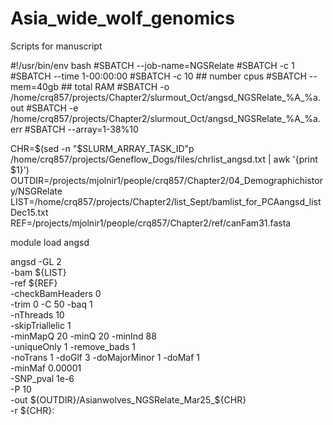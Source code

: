 # Asia_wide_wolf_genomics
Scripts for manuscript 


#!/usr/bin/env bash
#SBATCH --job-name=NGSRelate
#SBATCH -c 1
#SBATCH --time 1-00:00:00
#SBATCH -c 10   ## number cpus
#SBATCH --mem=40gb      ## total RAM
#SBATCH -o /home/crq857/projects/Chapter2/slurmout_Oct/angsd_NGSRelate_%A_%a.out
#SBATCH -e /home/crq857/projects/Chapter2/slurmout_Oct/angsd_NGSRelate_%A_%a.err
#SBATCH --array=1-38%10

CHR=$(sed -n "$SLURM_ARRAY_TASK_ID"p /home/crq857/projects/Geneflow_Dogs/files/chrlist_angsd.txt | awk '{print $1}')
OUTDIR=/projects/mjolnir1/people/crq857/Chapter2/04_Demographichistory/NSGRelate
LIST=/home/crq857/projects/Chapter2/list_Sept/bamlist_for_PCAangsd_listDec15.txt
REF=/projects/mjolnir1/people/crq857/Chapter2/ref/canFam31.fasta

module load angsd

angsd -GL 2 \
  -bam ${LIST} \
   -ref ${REF} \
  -checkBamHeaders 0 \
  -trim 0 -C 50 -baq 1 \
  -nThreads 10 \
  -skipTriallelic 1 \
  -minMapQ 20 -minQ 20 -minInd 88 \
  -uniqueOnly 1 -remove_bads 1 \
  -noTrans 1 -doGlf 3 -doMajorMinor 1 -doMaf 1 \
  -minMaf 0.00001 \
  -SNP_pval 1e-6 \
  -P 10 \
  -out ${OUTDIR}/Asianwolves_NGSRelate_Mar25_${CHR} \
  -r ${CHR}:






